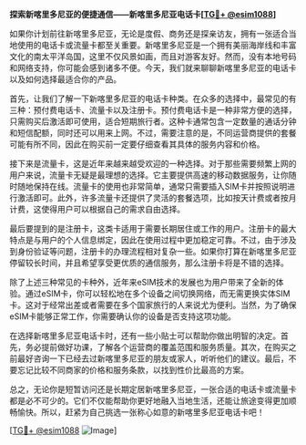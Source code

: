 **探索新喀里多尼亚的便捷通信——新喀里多尼亚电话卡[[TG💪+ @esim1088](https://t.me/s/esim1088)]**

如果你计划前往新喀里多尼亚，无论是度假、商务还是探亲访友，拥有一张适合当地使用的电话卡或流量卡都至关重要。新喀里多尼亚是一个拥有美丽海岸线和丰富文化的南太平洋岛国，这里不仅风景如画，而且对游客友好。然而，没有本地号码和网络支持，你可能会感到诸多不便。今天，我们就来聊聊新喀里多尼亚的电话卡以及如何选择最适合你的产品。

首先，让我们了解一下新喀里多尼亚的电话卡种类。在众多的选择中，最常见的有三种：预付费电话卡、流量卡以及注册卡。预付费电话卡是一种非常方便的选择，只需购买后激活即可使用，适合短期旅行者。这种卡通常包含一定数量的通话分钟和短信配额，同时还可以用来上网。不过，需要注意的是，不同运营商提供的套餐可能有所不同，因此在购买前一定要仔细查看其具体的服务内容和价格。

接下来是流量卡，这是近年来越来越受欢迎的一种选择。对于那些需要频繁上网的用户来说，流量卡无疑是最理想的选择。它主要提供高速的移动数据服务，让你随时随地保持在线。流量卡的使用也非常简单，通常只需要插入SIM卡并按照说明进行激活即可。此外，许多流量卡还提供了灵活的套餐选项，比如按天计费或者按月计费，这使得用户可以根据自己的需求自由选择。

最后要提到的是注册卡，这类卡适用于需要长期居住或工作的用户。注册卡的最大特点是与用户的个人信息绑定，因此在使用过程中更加稳定可靠。不过，由于涉及到身份验证等问题，注册卡的办理流程相对复杂一些。如果你打算在新喀里多尼亚停留较长时间，并且希望享受更优质的通信服务，那么注册卡将是不错的选择。

除了上述三种常见的卡种外，近年来eSIM技术的发展也为用户带来了全新的体验。通过eSIM卡，你可以轻松地在多个设备之间切换网络，而无需更换实体SIM卡。这对于经常出差或者需要在多个国家旅行的人来说尤为便利。当然，为了确保eSIM卡能够正常工作，你需要确认你的设备是否支持这项功能。

在选择新喀里多尼亚电话卡时，还有一些小贴士可以帮助你做出明智的决定。首先，务必提前做好功课，了解各个运营商的覆盖范围和服务质量。其次，在购买之前最好咨询一下已经去过新喀里多尼亚的朋友或家人，听听他们的建议。最后，不要忘记比较不同商家的价格和服务条款，以找到性价比最高的方案。

总之，无论你是短暂访问还是长期定居新喀里多尼亚，一张合适的电话卡或流量卡都是必不可少的。它们不仅能帮助你更好地融入当地生活，还能让旅途变得更加顺畅愉快。所以，赶紧为自己挑选一张称心如意的新喀里多尼亚电话卡吧！

[[TG💪+ @esim1088](https://t.me/s/esim1088) ![Image](https://i.postimg.cc/4NQfJmqS/Snipaste-2025-05-13-00-14-12.png)]